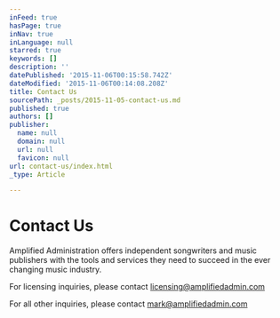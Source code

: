 ```yaml
---
inFeed: true
hasPage: true
inNav: true
inLanguage: null
starred: true
keywords: []
description: ''
datePublished: '2015-11-06T00:15:58.742Z'
dateModified: '2015-11-06T00:14:08.208Z'
title: Contact Us
sourcePath: _posts/2015-11-05-contact-us.md
published: true
authors: []
publisher:
  name: null
  domain: null
  url: null
  favicon: null
url: contact-us/index.html
_type: Article

---
```

# Contact Us

Amplified Administration offers independent songwriters and music publishers with the tools and services they need to succeed in the ever changing music industry.

For licensing inquiries, please contact licensing@amplifiedadmin.com

For all other inquiries, please contact mark@amplifiedadmin.com